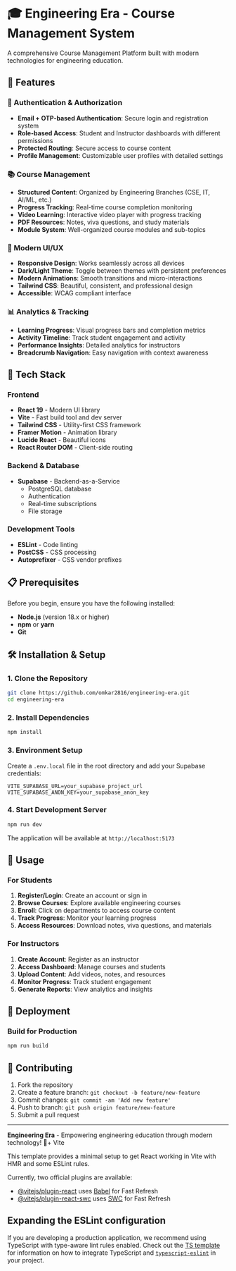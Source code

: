 # 🎓 Engineering Era - Course Management System

A comprehensive Course Management Platform built with modern technologies for engineering education.

## 🌟 Features

### 🔐 Authentication & Authorization
- **Email + OTP-based Authentication**: Secure login and registration system
- **Role-based Access**: Student and Instructor dashboards with different permissions
- **Protected Routing**: Secure access to course content
- **Profile Management**: Customizable user profiles with detailed settings

### 📚 Course Management
- **Structured Content**: Organized by Engineering Branches (CSE, IT, AI/ML, etc.)
- **Progress Tracking**: Real-time course completion monitoring
- **Video Learning**: Interactive video player with progress tracking
- **PDF Resources**: Notes, viva questions, and study materials
- **Module System**: Well-organized course modules and sub-topics

### 🎨 Modern UI/UX
- **Responsive Design**: Works seamlessly across all devices
- **Dark/Light Theme**: Toggle between themes with persistent preferences
- **Modern Animations**: Smooth transitions and micro-interactions
- **Tailwind CSS**: Beautiful, consistent, and professional design
- **Accessible**: WCAG compliant interface

### 📊 Analytics & Tracking
- **Learning Progress**: Visual progress bars and completion metrics
- **Activity Timeline**: Track student engagement and activity
- **Performance Insights**: Detailed analytics for instructors
- **Breadcrumb Navigation**: Easy navigation with context awareness

## 🚀 Tech Stack

### Frontend
- **React 19** - Modern UI library
- **Vite** - Fast build tool and dev server
- **Tailwind CSS** - Utility-first CSS framework
- **Framer Motion** - Animation library
- **Lucide React** - Beautiful icons
- **React Router DOM** - Client-side routing

### Backend & Database
- **Supabase** - Backend-as-a-Service
  - PostgreSQL database
  - Authentication
  - Real-time subscriptions
  - File storage

### Development Tools
- **ESLint** - Code linting
- **PostCSS** - CSS processing
- **Autoprefixer** - CSS vendor prefixes

## 📋 Prerequisites

Before you begin, ensure you have the following installed:

- **Node.js** (version 18.x or higher)
- **npm** or **yarn**
- **Git**

## 🛠️ Installation & Setup

### 1. Clone the Repository
```bash
git clone https://github.com/omkar2816/engineering-era.git
cd engineering-era
```

### 2. Install Dependencies
```bash
npm install
```

### 3. Environment Setup

Create a `.env.local` file in the root directory and add your Supabase credentials:

```env
VITE_SUPABASE_URL=your_supabase_project_url
VITE_SUPABASE_ANON_KEY=your_supabase_anon_key
```

### 4. Start Development Server

```bash
npm run dev
```

The application will be available at `http://localhost:5173`

## 🎯 Usage

### For Students

1. **Register/Login**: Create an account or sign in
2. **Browse Courses**: Explore available engineering courses
3. **Enroll**: Click on departments to access course content
4. **Track Progress**: Monitor your learning progress
5. **Access Resources**: Download notes, viva questions, and materials

### For Instructors

1. **Create Account**: Register as an instructor
2. **Access Dashboard**: Manage courses and students
3. **Upload Content**: Add videos, notes, and resources
4. **Monitor Progress**: Track student engagement
5. **Generate Reports**: View analytics and insights

## 🚀 Deployment

### Build for Production

```bash
npm run build
```

## 🤝 Contributing

1. Fork the repository
2. Create a feature branch: `git checkout -b feature/new-feature`
3. Commit changes: `git commit -am 'Add new feature'`
4. Push to branch: `git push origin feature/new-feature`
5. Submit a pull request

---

**Engineering Era** - Empowering engineering education through modern technology! 🚀+ Vite

This template provides a minimal setup to get React working in Vite with HMR and some ESLint rules.

Currently, two official plugins are available:

- [@vitejs/plugin-react](https://github.com/vitejs/vite-plugin-react/blob/main/packages/plugin-react) uses [Babel](https://babeljs.io/) for Fast Refresh
- [@vitejs/plugin-react-swc](https://github.com/vitejs/vite-plugin-react/blob/main/packages/plugin-react-swc) uses [SWC](https://swc.rs/) for Fast Refresh

## Expanding the ESLint configuration

If you are developing a production application, we recommend using TypeScript with type-aware lint rules enabled. Check out the [TS template](https://github.com/vitejs/vite/tree/main/packages/create-vite/template-react-ts) for information on how to integrate TypeScript and [`typescript-eslint`](https://typescript-eslint.io) in your project.
